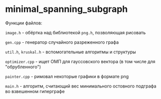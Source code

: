 # minimal_spanning_subgraph

Функции файлов:

```image.h``` - обёртка над библиотекой ```png.h```, позволяющая рисовать

```gen.cpp``` - генератор случайного разреженного графа

```util.h```, ```kruskal.h``` - вспомогательные алгоритмы и структуры

```optimizer.cpp``` - ищет ОМП для гауссовского вектора (в том числе для "обрубленного")

```painter.cpp``` - римовал некоторые графики в формате png

```main.h``` -  алгоритм, считающий вес минимального остовного подграфа во взвешенном гиперграфе

